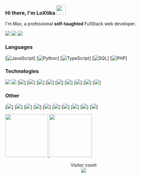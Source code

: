 ###  Hi there, I'm LoXtika <img width="30" src="https://camo.githubusercontent.com/e8e7b06ecf583bc040eb60e44eb5b8e0ecc5421320a92929ce21522dbc34c891/68747470733a2f2f6d656469612e67697068792e636f6d2f6d656469612f6876524a434c467a6361737252346961377a2f67697068792e676966">

I'm Max, a professional **self-taughted** FullStack web developer.

[![](https://img.shields.io/badge/-🌈%20Website-FFF)](https://loxtika.xyz)
[![](https://img.shields.io/badge/-Discord-FFF?&logo=Discord)](https://discordapp.com/users/937701724318232647/)
[![](https://img.shields.io/badge/-Telegram-FFF?&logo=Telegram)](https://t.me/LoXtika)

### Languages

[![JavaScript](https://img.shields.io/badge/-JavaScript-000?&logo=JavaScript)]
[![Python](https://img.shields.io/badge/-Python-000?&logo=Python)]
[![TypeScript](https://img.shields.io/badge/-TypeScript-000?&logo=typescript)]
[![SQL](https://img.shields.io/badge/-SQL-000?&logo=MySQL)]
[![PHP](https://img.shields.io/badge/-PHP-000?&logo=PHP&logoColor=007396)]

### Technologies

[![](https://img.shields.io/badge/-jQuery-000?&logo=jQuery&logoColor=0769AD)]()
[![](https://img.shields.io/badge/-Node.js-000?&logo=node.js)]()
[![](https://img.shields.io/badge/-Bootstrap-000?&logo=Bootstrap)]
[![](https://img.shields.io/badge/-Vue-000?&logo=Vue.js)]
[![](https://img.shields.io/badge/-Angular-000?&logo=Angular&logoColor=DD0031)]
[![](https://img.shields.io/badge/-SQLite-000?&logo=Sqlite)]
[![](https://img.shields.io/badge/-Sequelize-000?&logo=Sequelize)]
[![](https://img.shields.io/badge/-Nuxt.js-000?&logo=Nuxt.js)]
[![](https://img.shields.io/badge/-Next.js-000?&logo=Next.js)]
[![](https://img.shields.io/badge/-Flask-000?&logo=Flask)]
[![](https://img.shields.io/badge/-Django-000?&logo=Django&logoColor=092E20)]

### Other

[![](https://img.shields.io/badge/-HTML-000?&logo=html5)]
[![](https://img.shields.io/badge/-CSS-000?&logo=css3&logoColor=1572B6)]
[![](https://img.shields.io/badge/-Tailwind-000?&logo=tailwind-css)]
[![](https://img.shields.io/badge/-Sass-000?&logo=sass&logoColor=CC6699)]
[![](https://img.shields.io/badge/-Git-000?&logo=Git)]
[![](https://img.shields.io/badge/-Docker-000?&logo=Docker)]
[![](https://img.shields.io/badge/-Heroku-000?&logo=heroku&logoColor=430098)]
[![](https://img.shields.io/badge/-Netlify-000?&logo=Netlify)]
[![](https://img.shields.io/badge/-Vercel-000?&logo=Vercel)]
[![](https://img.shields.io/badge/-AWS-000?&logo=Amazon-AWS&logoColor=F90)]

<a href="https://ra1nbow.xyz?ref=github">
  <img height="137px" src="https://github-readme-stats.vercel.app/api?username=ra1nbow1&hide_title=true&hide_border=true&show_icons=true&include_all_commits=true&count_private=true&line_height=21&text_color=000&icon_color=000&bg_color=0,ea6161,ffc64d,fffc4d,52fa5a&theme=graywhite"/>  
</a>
<a href="https://ra1nbow.xyz?ref=github">
  <img height="137px" src="https://github-readme-stats.vercel.app/api/top-langs/?username=ra1nbow1&hide=html&hide_title=true&hide_border=true&layout=compact&langs_count=6&text_color=000&icon_color=fff&bg_color=0,52fa5a,4dfcff,c64dff&theme=graywhite" />
</a>

<p align="center"> 
  Visitor count<br>
  <a href="https://ra1nbow.xyz?ref=github">
    <img src="https://profile-counter.glitch.me/ra1nbow1/count.svg" />
  </a>
</p>
